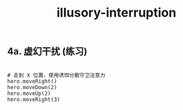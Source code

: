 ﻿---
layout: default
title: illusory-interruption
---
## 4a. 虚幻干扰 (练习)
```

# 走到 X 位置，使用诱饵分散守卫注意力
hero.moveRight()
hero.moveDown(2)
hero.moveUp(2)
hero.moveRight(3)

```
